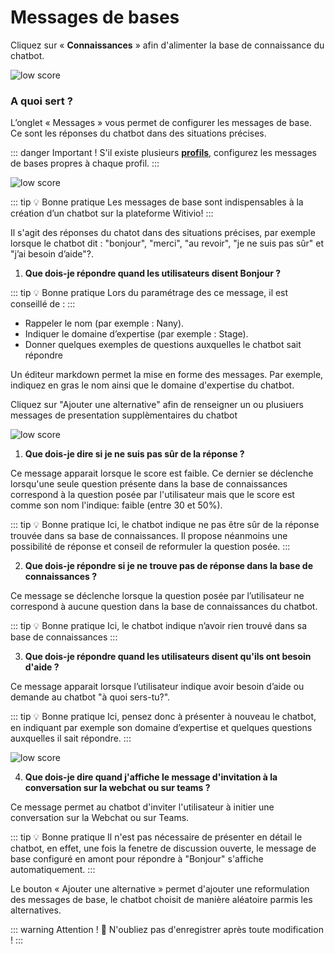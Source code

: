 # Messages de bases


Cliquez sur « **Connaissances** » afin d'alimenter la base de connaissance du chatbot.

<div class="image_center">
  <img :src="$withBase('/assets/img/fr/connaissances/messages1.png')" alt="low score">
</div>




### A quoi sert ?


L’onglet « Messages » vous permet de configurer les messages de base. Ce sont les réponses du chatbot dans des situations précises.


::: danger Important !
S'il existe plusieurs [**profils**](/articles/profil.html), configurez les messages de bases propres à chaque profil.
:::

<div class="image_center">
  <img :src="$withBase('/assets/img/fr/connaissances/messages2.png')" alt="low score">
</div>

::: tip 💡 Bonne pratique
Les messages de base sont indispensables à la création d’un chatbot sur la plateforme Witivio!
:::

Il s'agit des réponses du chatot dans des situations précises, par exemple lorsque le chatbot dit : "bonjour", "merci", "au revoir", "je ne suis pas sûr" et "j’ai besoin d’aide"?.

1.  **Que dois-je répondre quand les utilisateurs disent Bonjour ?**

::: tip 💡 Bonne pratique
Lors du paramétrage des ce message, il est conseillé de :
:::


-   Rappeler le nom (par exemple : Nany).
-   Indiquer le domaine d’expertise (par exemple : Stage).
-   Donner quelques exemples de questions auxquelles le chatbot sait répondre

Un éditeur markdown permet la mise en forme des messages. Par exemple, indiquez en gras le nom ainsi que le domaine d'expertise du chatbot.

Cliquez sur "Ajouter une alternative" afin de renseigner un ou plusiuers messages de presentation supplèmentaires du chatbot

<div class="image_center">
  <img :src="$withBase('/assets/img/fr/connaissances/messages3.png')" alt="low score">
</div>




1.  **Que dois-je dire si je ne suis pas sûr de la réponse ?**

Ce message apparait lorsque le score est faible. Ce dernier se déclenche lorsqu'une seule question présente dans la base de connaissances correspond à la question posée par l'utilisateur mais que le score est comme son nom l'indique: faible (entre 30 et 50%).

::: tip 💡 Bonne pratique
Ici, le chatbot indique ne pas être sûr de la réponse trouvée dans sa base de connaissances. Il propose néanmoins une possibilité de réponse et conseil de reformuler la question posée.
:::


2.  **Que dois-je répondre si je ne trouve pas de réponse dans la base de connaissances ?**

Ce message se déclenche lorsque la question posée par l’utilisateur ne correspond à aucune question dans la base de connaissances du chatbot.

::: tip 💡 Bonne pratique
Ici, le chatbot indique n’avoir rien trouvé dans sa base de connaissances
:::


3.  **Que dois-je répondre quand les utilisateurs disent qu'ils ont besoin d'aide ?**

Ce message apparait lorsque l’utilisateur indique avoir besoin d’aide ou demande au chatbot "à quoi sers-tu?".

::: tip 💡 Bonne pratique
Ici, pensez donc à présenter à nouveau le chatbot, en indiquant par exemple son domaine d’expertise et quelques questions auxquelles il sait répondre.
:::


<div class="image_center">
  <img :src="$withBase('/assets/img/fr/connaissances/messages4.png')" alt="low score">
</div>

4.  **Que dois-je dire quand j'affiche le message d'invitation à la conversation sur la webchat ou sur teams ?**

Ce message permet au chatbot d'inviter l'utilisateur à initier une conversation sur la Webchat ou sur Teams.

::: tip 💡 Bonne pratique
Il n'est pas nécessaire de présenter en détail le chatbot, en effet, une fois la fenetre de discussion ouverte, le message de base configuré en amont pour répondre à "Bonjour" s'affiche automatiquement.
:::


Le bouton « Ajouter une alternative » permet d'ajouter une reformulation des messages de base, le chatbot choisit de manière aléatoire parmis les alternatives.

::: warning Attention !
💾 N'oubliez pas d'enregistrer après toute modification !
:::

